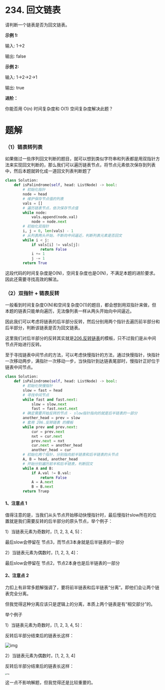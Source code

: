 # 234. 回文链表

请判断一个链表是否为回文链表。

**示例 1:**

输入: 1->2

输出: false

**示例 2:**

输入: 1->2->2->1

输出: true

**进阶：**

你能否用 O(n) 时间复杂度和 O(1) 空间复杂度解决此题？

# 题解

### （1）链表转列表

如果做过一些序列回文判断的题目，就可以想到类似字符串和列表都是用双指针方法来实现回文判断的，那么我们可以遍历链表节点，将节点元素依次保存到列表中，然后本题就转化成一道回文列表判断题了

```python
class Solution:
    def isPalindrome(self, head: ListNode) -> bool:
        # 初始化指针
        node = head
        # 维护保存节点值的列表
        vals = []
        # 遍历链表节点，依次保存节点值
        while node:
            vals.append(node.val)
            node = node.next
        # 初始化双指针
        i, j = 0, len(vals) - 1
        # 从列表两头开始，不断向中间逼近，判断列表元素是否回文
        while i < j:
            if vals[i] != vals[j]:
                return False
            i += 1
            j -= 1
        return True
```

这段代码的时间复杂度是O(N)，空间复杂度也是O(N)，不满足本题的进阶要求。因此还需要寻找高效的解法。

### （2）双指针 + 链表反转

一般看到时间复杂度O(N)和空间复杂度O(1)的题目，都会想到用双指针来做，但本题的链表只能单向遍历，无法像列表一样从两头开始向中间逼近。

因此我们可以考虑将链表的后半部分反转，然后分别用两个指针去遍历前半部分和后半部分，判断该链表是否为回文链表。

这里我们对后半部分的反转其实就是[206.反转链表](https://github.com/CastleYeager/PythonicLeetcode/blob/main/%E9%93%BE%E8%A1%A8/206.%20%E5%8F%8D%E8%BD%AC%E9%93%BE%E8%A1%A8.md)的模板，只不过我们是从中间节点开始进行反转。

至于寻找链表中间节点的方法，可以考虑快慢指针的方法，通过快慢指针，快指针一次移动两步，满指针一次移动一步，当快指针到达链表尾部时，慢指针正好位于链表中间节点。

```python
class Solution:
    def isPalindrome(self, head: ListNode) -> bool:
        # 初始化快慢指针
        slow = fast = head
        # 寻找中间节点
        while fast and fast.next:
            slow = slow.next
            fast = fast.next.next
        # 确定需要开始反转的节点 - slow指针指向的就是后半链表的一部分
        another_head = prev = slow
        # 套用 206.反转链表 的模板
        while prev and prev.next:
            cur = prev.next
            nxt = cur.next
            prev.next = nxt
            cur.next = another_head
            another_head = cur
        # 初始化两个指针，分别指向前半链表和后半链表的头节点
        A, B = head, another_head
        # 开始分别遍历前半和后半链表，判断回文
        while A and B:
            if A.val != B.val:
                return False
            A = A.next
            B = B.next
        return Truep
```

#### 1、注意点 1

值得注意的是，当我们从头节点开始移动快慢指针时，最后慢指针slow所在的位置就是我们需要反转的后半部分的原头节点，举个例子：

1）当链表元素为奇数时，[1, 2, 3, 4, 5]：

最后slow会停留在 节点3，而节点3本身就是后半链表的一部分

2）当链表元素为偶数时，[1, 2, 3, 4]：

最后slow会停留在 节点2，节点2本身也是后半链表的一部分

#### 2、注意点 2

力扣上有非常多题解强调了，要将前半链表和后半链表“分离”。即他们会让两个链表完全分离。

但我觉得这种分离应该只是逻辑上的分离，本质上两个链表是有“相交部分”的。

举个例子

1）当链表元素为奇数时，[1, 2, 3, 4, 5]：

反转后半部分结束后的链表长这样：

![img](http://m.qpic.cn/psc?/V512TBad4bullY3gMXFZ1Dt1de1dRK6b/ruAMsa53pVQWN7FLK88i5kCYkVuxKDc5wDXWYbv67MLRzPMr30yX9neC51is.g7JLGDAZcoGH0glIBzRPUWjA3cAc0g*5MamDWUmZ5hgyso!/mnull&bo=oAU4BAAAAAABB7k!&rf=photolist&t=5)

2）当链表元素为偶数时，[1, 2, 3, 4]

反转后半部分结束后的链表长这样：

<img src="http://a1.qpic.cn/psc?/V512TBad4bullY3gMXFZ1Dt1de1dRK6b/ruAMsa53pVQWN7FLK88i5jX6QoIU7sbTm8aKm9DIARD7wyD0QUXxzJqHrJCncj6kZpSIwfLrosVxwfEKPf1Hll4Y9XzjfOA*r*q7HOzxFYM!/c&ek=1&kp=1&pt=0&bo=oAU4BAAAAAABF6k!&tl=3&vuin=1104199665&tm=1620982800&sce=60-2-2&rf=0-0" alt="img" style="zoom:33%;" />

这一点不影响解题，但我觉得还是比较重要的。